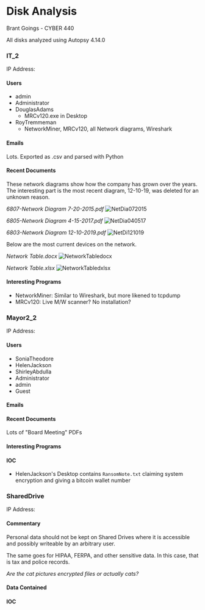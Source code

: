 # Disk Analysis

Brant Goings - CYBER 440

All disks analyzed using Autopsy 4.14.0

### IT_2

IP Address:

#### Users

- admin
- Administrator
- DouglasAdams
  - MRCv120.exe in Desktop
- RoyTremmeman
  - NetworkMiner, MRCv120, all Network diagrams, Wireshark

#### Emails

Lots. Exported as .csv and parsed with Python

#### Recent Documents

These network diagrams show how the company has grown over the years. The interesting part is the most recent diagram, 12-10-19, was deleted for an unknown reason.

*6807-Network Diagram 7-20-2015.pdf*
![NetDia072015](./Screenshots/NetDia072015.jpg)

*6805-Network Diagram 4-15-2017.pdf*
![NetDia040517](./Screenshots/NetDia040517.jpg)

*6803-Network Diagram 12-10-2019.pdf*
![NetDi121019](./Screenshots/NetDi121019.jpg)

Below are the most current devices on the network.

*Network Table.docx*
![NetworkTabledocx](./Screenshots/NetworkTabledocx.jpg)

*Network Table.xlsx*
![NetworkTabledxlsx](./Screenshots/NetworkTablexlsx.jpg)

#### Interesting Programs

- NetworkMiner: Similar to Wireshark, but more likened to tcpdump
- MRCv120: Live M/W scanner? No installation?

### Mayor2_2

IP Address:

#### Users

- SoniaTheodore
- HelenJackson
- ShirleyAbdulla
- Administrator
- admin
- Guest

#### Emails

#### Recent Documents

Lots of "Board Meeting" PDFs

#### Interesting Programs

#### IOC
- HelenJackson's Desktop contains `RansomNote.txt` claiming system encryption and giving a bitcoin wallet number

### SharedDrive

IP Address:

#### Commentary

Personal data should not be kept on Shared Drives where it is accessible and possibly writeable by an arbitrary user.

The same goes for HIPAA, FERPA, and other sensitive data. In this case, that is tax and police records.

*Are the cat pictures encrypted files or actually cats?*

#### Data Contained



#### IOC

